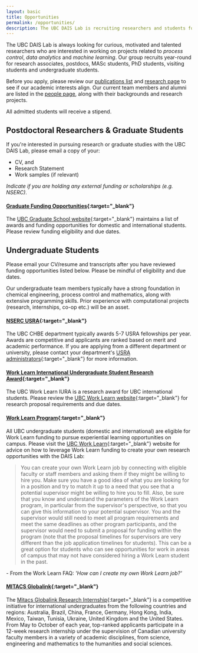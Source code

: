 ```yaml
---
layout: basic
title: Opportunities
permalink: /opportunities/
description: The UBC DAIS Lab is recruiting researchers and students for research projects in data analytics, machine learning and process control.
---
```


The UBC DAIS Lab is always looking for curious, motivated and talented researchers who are interested in working on projects related to *process control*, *data analytics* and *machine learning*. Our group recruits year-round for research associates, postdocs, MASc students, PhD students, visiting students and undergraduate students.

Before you apply, please review our [publications list](/publications) and [research page](/research) to see if our academic interests align. Our current team members and alumni are listed in the [people page](/people), along with their backgrounds and research projects.

All admitted students will receive a stipend.

## Postdoctoral Researchers & Graduate Students

If you're interested in pursuing research or graduate studies with the UBC DAIS Lab, please email a copy of your:

- CV, and
- Research Statement
- Work samples (if relevant)

*Indicate if you are holding any external funding or scholarships (e.g. NSERC)*.

#### [Graduate Funding Opportunities](https://www.grad.ubc.ca/scholarships-awards-funding/award-opportunities){:target="_blank"}

The [UBC Graduate School website](https://www.grad.ubc.ca/scholarships-awards-funding/award-opportunities){:target="_blank"} maintains a list of awards and funding opportunities for domestic and international students. Please review funding eligibility and due dates.

## Undergraduate Students

Please email your CV/resume and transcripts after you have reviewed funding opportunities listed below. Please be mindful of eligibility and due dates.

Our undergraduate team members typically have a strong foundation in chemical engineering, process control and mathematics, along with extensive programming skills. Prior experience with computational projects (research, internships, co-op etc.) will be an asset.

#### [NSERC USRA](https://students.ubc.ca/career/ubc-experiences/nserc-undergraduate-student-research-awards){:target="_blank"}

The UBC CHBE department typically awards 5-7 USRA fellowships per year. Awards are competitive and applicants are ranked based on merit and academic performance. If you are applying from a different department or university, please contact your department's [USRA administrators](https://students.ubc.ca/career/ubc-experiences/nserc-undergraduate-student-research-awards){:target="_blank"} for more information.

#### [Work Learn International Undergraduate Student Research Award](https://students.ubc.ca/career/campus-experiences/undergraduate-research/work-learn-international-undergraduate-research-awards){:target="_blank"}

The UBC Work Learn IURA is a research award for UBC international students. Please review the [UBC Work Learn website](https://facultystaff.students.ubc.ca/student-engagement/centre-student-involvement-careers/work-learn){:target="_blank"} for research proposal requirements and due dates.

#### [Work Learn Program](https://facultystaff.students.ubc.ca/student-engagement/centre-student-involvement-careers/work-learn){:target="_blank"}

All UBC undergraduate students (domestic and international) are eligible for Work Learn funding to pursue experiential learning opportunities on campus. Please visit the [UBC Work Learn](https://students.ubc.ca/career/ubc-experiences/work-learn-program){:target="_blank"} website for advice on how to leverage Work Learn funding to create your own research opportunities with the DAIS Lab:

> You can create your own Work Learn job by connecting with eligible faculty or staff members and asking them if they might be willing to hire you. Make sure you have a good idea of what you are looking for in a position and try to match it up to a need that you see that a potential supervisor might be willing to hire you to fill. Also, be sure that you know and understand the parameters of the Work Learn program, in particular from the supervisor's perspective, so that you can give this information to your potential supervisor. You and the supervisor would still need to meet all program requirements and meet the same deadlines as other program participants, and the supervisor would need to submit a proposal for funding within the program (note that the proposal timelines for supervisors are very different than the job application timelines for students). This can be a great option for students who can see opportunities for work in areas of campus that may not have considered hiring a Work Learn student in the past.

<div class='has-text-right'><p>- From the Work Learn FAQ: <i>'How can I create my own Work Learn job?'</i></p></div>

#### [MITACS Globalink](https://www.mitacs.ca/en/programs/globalink/globalink-research-internship){:target="_blank"}

The [Mitacs Globalink Research Internship](https://www.mitacs.ca/en/programs/globalink/globalink-research-internship){:target="_blank"} is a competitive initiative for international undergraduates from the following countries and regions: Australia, Brazil, China, France, Germany, Hong Kong, India, Mexico, Taiwan, Tunisia, Ukraine, United Kingdom and the United States. From May to October of each year, top-ranked applicants participate in a 12-week research internship under the supervision of Canadian university faculty members in a variety of academic disciplines, from science, engineering and mathematics to the humanities and social sciences.
